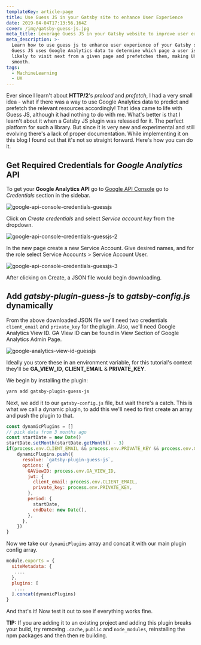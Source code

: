 ```yaml
---
templateKey: article-page
title: Use Guess JS in your Gatsby site to enhance User Experience
date: 2019-04-04T17:13:56.164Z
cover: /img/gatsby-guess-js.jpg
meta_title: Leverage Guess JS in your Gatsby website to improve user experience
meta_description: >-
  Learn how to use guess js to enhance user experience of your Gatsby site.
  Guess JS uses Google Analytics data to determine which page a user is mostly
  likely to visit next from a given page and prefetches them, making UX super
  smooth.
tags:
  - MachineLearning
  - UX
---
```

Ever since I learn't about **HTTP/2**'s _preload_ and _prefetch_, I had a very small idea  - what if there was a way to use Google Analytics data to predict and prefetch the relevant resources accordingly! That idea came to life with Guess JS, although it had nothing to do with me. What's better is that I learn't about it when a Gatsby JS plugin was released for it. The perfect platform for such a library. But since it is very new and experimental and still evolving there's a lack of proper documentation. While implementing it on this blog I found out that it's not so straight forward. Here's how you can do it.

## Get Required Credentials for _Google Analytics_ API

To get your **Google Analytics API** go to [Google API Console](https://console.developers.google.com/) go to _Credentials_ section in the sidebar.

![google-api-console-credentials-guessjs](/img/screenshot-2019-04-03-at-11.59.00-pm.png "google-api-console-credentials")

Click on _Create credentials_ and select _Service account key_ from the dropdown.

![google-api-console-credentials-guessjs-2](/img/screenshot-2019-04-04-at-12.03.05-am.png "google-api-console-credentials-2")

In the new page create a new Service Account. Give desired names, and for the role select Service Accounts > Service Account User.

![google-api-console-credentials-guessjs-3](/img/screenshot-2019-04-04-at-9.37.59-pm.png "google-api-console-credentials-3")

After clicking on Create, a JSON file would begin downloading.

## Add _gatsby-plugin-guess-js_ to _gatsby-config.js_ dynamically

From the above downloaded JSON file we'll need two credentials `client_email` and `private_key` for the plugin. Also, we'll need Google Analytics View ID. GA View ID can be found in View Section of Google Analytics Admin Page.

![google-analytics-view-id-guessjs](/img/screenshot-2019-04-04-at-9.23.01-pm.png "google-analytics-view-id")

Ideally you store these in an environment variable, for this tutorial's context they'll be **GA_VIEW_ID**, **CLIENT_EMAIL** & **PRIVATE_KEY**.

We begin by installing the plugin:

```bash
yarn add gatsby-plugin-guess-js
```

Next, we add it to our `gatsby-config.js` file, but wait there's a catch. This is what we call a dynamic plugin, to add this we'll need to first create an array and push the plugin to that.

```javascript
const dynamicPlugins = []
// pick data from 3 months ago
const startDate = new Date()
startDate.setMonth(startDate.getMonth() - 3)
if(process.env.CLIENT_EMAIL && process.env.PRIVATE_KEY && process.env.GA_VIEW_ID) {
    dynamicPlugins.push({
      resolve: `gatsby-plugin-guess-js`,
      options: {
        GAViewID: process.env.GA_VIEW_ID,
        jwt: {
          client_email: process.env.CLIENT_EMAIL,
          private_key: process.env.PRIVATE_KEY,
        },
        period: {
          startDate,
          endDate: new Date(),
        },
      },
    })
}
```

Now we take our `dynamicPlugins` array and concat it with our main plugin config array.

```javascript
module.exports = {
  siteMetadata: {
   ....
  },
  plugins: [
   ....
  ].concat(dynamicPlugins)
}
```

And that's it! Now test it out to see if everything works fine.

**TIP:** If you are adding it to an existing project and adding this plugin breaks your build, try removing `.cache`, `public` and `node_modules`, reinstalling the npm packages and then then re building.

